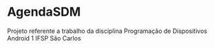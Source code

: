 # AgendaSDM
Projeto referente a trabalho da disciplina Programação de Dispositivos Android 1 IFSP São Carlos
